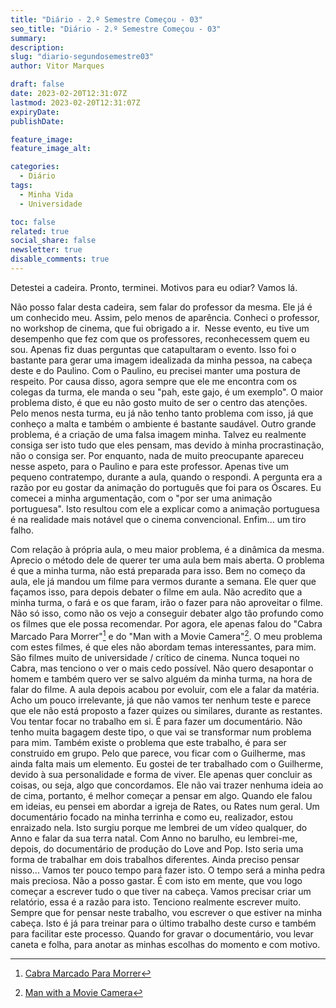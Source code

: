 ```yaml
---
title: "Diário - 2.º Semestre Começou - 03"
seo_title: "Diário - 2.º Semestre Começou - 03"
summary: 
description: 
slug: "diario-segundosemestre03"
author: Vitor Marques

draft: false
date: 2023-02-20T12:31:07Z
lastmod: 2023-02-20T12:31:07Z
expiryDate: 
publishDate: 

feature_image: 
feature_image_alt:

categories:
  - Diário
tags:
  - Minha Vida
  - Universidade

toc: false
related: true
social_share: false
newsletter: true
disable_comments: true
---
```


Detestei a cadeira. Pronto, terminei. Motivos para eu odiar? Vamos lá.

Não posso falar desta cadeira, sem falar do professor da mesma. Ele já é um conhecido meu. Assim, pelo menos de aparência. Conheci o professor, no workshop de cinema, que fui obrigado a ir.  Nesse evento, eu tive um desempenho que fez com que os professores, reconhecessem quem eu sou. Apenas fiz duas perguntas que catapultaram o evento. Isso foi o bastante para gerar uma imagem idealizada da minha pessoa, na cabeça deste e do Paulino. Com o Paulino, eu precisei manter uma postura de respeito. Por causa disso, agora sempre que ele me encontra com os colegas da turma, ele manda o seu "pah, este gajo, é um exemplo". O maior problema disto, é que eu não gosto muito de ser o centro das atenções. Pelo menos nesta turma, eu já não tenho tanto problema com isso, já que conheço a malta e também o ambiente é bastante saudável. Outro grande problema, é a criação de uma falsa imagem minha. Talvez eu realmente consiga ser isto tudo que eles pensam, mas devido à minha procrastinação, não o consiga ser. Por enquanto, nada de muito preocupante apareceu nesse aspeto, para o Paulino e para este professor. Apenas tive um pequeno contratempo, durante a aula, quando o respondi. A pergunta era a razão por eu gostar da animação do português que foi para os Óscares. Eu comecei a minha argumentação, com o "por ser uma animação portuguesa". Isto resultou com ele a explicar como a animação portuguesa é na realidade mais notável que o cinema convencional. Enfim... um tiro falho.

Com relação à própria aula, o meu maior problema, é a dinâmica da mesma. Aprecio o método dele de querer ter uma aula bem mais aberta. O problema é que a minha turma, não está preparada para isso. Bem no começo da aula, ele já mandou um filme para vermos durante a semana. Ele quer que façamos isso, para depois debater o filme em aula. Não acredito que a minha turma, o fará e os que faram, irão o fazer para não aproveitar o filme. Não só isso, como não os vejo a conseguir debater algo tão profundo como os filmes que ele possa recomendar. Por agora, ele apenas falou do "Cabra Marcado Para Morrer"[^1] e do "Man with a Movie Camera"[^2]. O meu problema com estes filmes, é que eles não abordam temas interessantes, para mim. São filmes muito de universidade / crítico de cinema. Nunca toquei no Cabra, mas tenciono o ver o mais cedo possível. Não quero desapontar o homem e também quero ver se salvo alguém da minha turma, na hora de falar do filme. A aula depois acabou por evoluir, com ele a falar da matéria. Acho um pouco irrelevante, já que não vamos ter nenhum teste e parece que ele não está proposto a fazer quizes ou similares, durante as restantes. Vou tentar focar no trabalho em si. É para fazer um documentário. Não tenho muita bagagem deste tipo, o que vai se transformar num problema para mim. Também existe o problema que este trabalho, é para ser construido em grupo. Pelo que parece, vou ficar com o Guilherme, mas ainda falta mais um elemento. Eu gostei de ter trabalhado com o Guilherme, devido à sua personalidade e forma de viver. Ele apenas quer concluir as coisas, ou seja, algo que concordamos. Ele não vai trazer nenhuma ideia ao de cima, portanto, é melhor começar a pensar em algo. Quando ele falou em ideias, eu pensei em abordar a igreja de Rates, ou Rates num geral. Um documentário focado na minha terrinha e como eu, realizador, estou enraizado nela. Isto surgiu porque me lembrei de um vídeo qualquer, do Anno e falar da sua terra natal. Com Anno no barulho, eu lembrei-me, depois, do documentário de produção do Love and Pop. Isto seria uma forma de trabalhar em dois trabalhos diferentes. Ainda preciso pensar nisso... Vamos ter pouco tempo para fazer isto. O tempo será a minha pedra mais preciosa. Não a posso gastar. É com isto em mente, que vou logo começar a escrever tudo o que tiver na cabeça. Vamos precisar criar um relatório, essa é a razão para isto. Tenciono realmente escrever muito. Sempre que for pensar neste trabalho, vou escrever o que estiver na minha cabeça. Isto é já para treinar para o último trabalho deste curso e também para facilitar este processo. Quando for gravar o documentário, vou levar caneta e folha, para anotar as minhas escolhas do momento e com motivo.

[^1]:[Cabra Marcado Para Morrer](https://letterboxd.com/film/twenty-years-later/)
[^2]:[Man with a Movie Camera](https://letterboxd.com/film/man-with-a-movie-camera/)